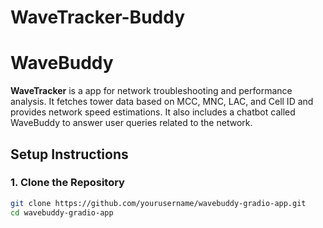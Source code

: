 # WaveTracker-Buddy
# WaveBuddy 

**WaveTracker** is a app for network troubleshooting and performance analysis. It fetches tower data based on MCC, MNC, LAC, and Cell ID and provides network speed estimations. It also includes a chatbot called WaveBuddy to answer user queries related to the network.

## Setup Instructions

### 1. Clone the Repository

```bash
git clone https://github.com/yourusername/wavebuddy-gradio-app.git
cd wavebuddy-gradio-app
